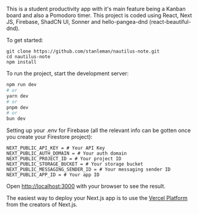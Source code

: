 This is a student productivity app with it's main feature being a Kanban board and also a Pomodoro timer. This project is coded using React, Next JS, Firebase, ShadCN UI, Sonner and hello-pangea-dnd (react-beautiful-dnd).

To get started:
```
git clone https://github.com/stanleman/nautilus-note.git
cd nautilus-note
npm install
```

To run the project, start the development server:

```bash
npm run dev
# or
yarn dev
# or
pnpm dev
# or
bun dev
```

Setting up your .env for Firebase (all the relevant info can be gotten once you create your Firestore project):
```
NEXT_PUBLIC_API_KEY = # Your API Key
NEXT_PUBLIC_AUTH_DOMAIN = # Your auth domain
NEXT_PUBLIC_PROJECT_ID = # Your project ID
NEXT_PUBLIC_STORAGE_BUCKET = # Your storage bucket
NEXT_PUBLIC_MESSAGING_SENDER_ID = # Your messaging sender ID
NEXT_PUBLIC_APP_ID = # Your app ID
```

Open [http://localhost:3000](http://localhost:3000) with your browser to see the result.

The easiest way to deploy your Next.js app is to use the [Vercel Platform](https://vercel.com/new?utm_medium=default-template&filter=next.js&utm_source=create-next-app&utm_campaign=create-next-app-readme) from the creators of Next.js.

